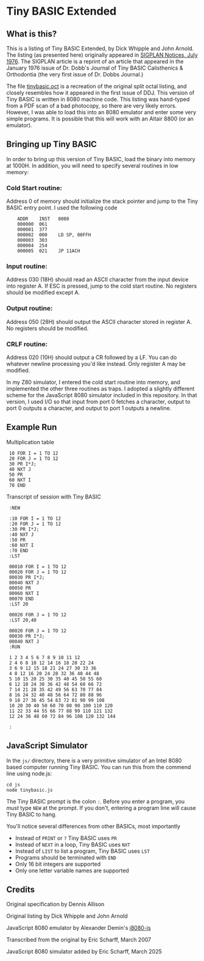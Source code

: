 # Tiny BASIC Extended

## What is this?

This is a listing of Tiny BASIC Extended, by Dick Whipple and John Arnold. The
listing (as presented here) originally appeared in
[SIGPLAN Notices, July 1976](https://doi.org/10.1145/987491.987494). The SIGPLAN
article is a reprint of an article that appeared in the January 1976 issue of
Dr. Dobb's Journal of Tiny BASIC Calisthenics & Orthodontia (the very first
issue of Dr. Dobbs Journal.)

The file [tinybasic.oct](tinybasic.oct) is a recreation of the original split
octal listing, and closely resembles how it appeared in the first issue of DDJ.
This version of Tiny BASIC is written in 8080 machine code. This listing was
hand-typed from a PDF scan of a bad photocopy, so there are very likely errors.
However, I was able to load this into an 8080 emulator and enter some very
simple programs. It is possible that this will work with an Altair 8800 (or an
emulator).

## Bringing up Tiny BASIC

In order to bring up this version of Tiny BASIC, load the binary into memory at
1000H. In addition, you will need to specify several routines in low memory:

### Cold Start routine:

Address 0 of memory should initialize the stack pointer and jump to the Tiny
BASIC entry point. I used the following code

```
    ADDR    INST   8080
    000000  061
    000001  377
    000002  000    LD SP, 00FFH
    000003  303
    000004  254
    000005  021    JP 11ACH
```

### Input routine:

Address 030 (18H) should read an ASCII character from the input device into
register A. If ESC is pressed, jump to the cold start routine. No registers
should be modified except A.

### Output routine:

Address 050 (28H) should output the ASCII character stored in register A. No
registers should be modified.

### CRLF routine:

Address 020 (10H) should output a CR followed by a LF. You can do whatever
newline processing you'd like instead. Only register A may be modified.

In my Z80 simulator, I entered the cold start routine into memory, and
implemented the other three routines as traps. I adopted a slightly different
scheme for the JavaScript 8080 simulator included in this repository. In that
version, I used I/O so that input from port 0 fetches a character, output to
port 0 outputs a character, and output to port 1 outputs a newline.

## Example Run

Multiplication table

```
 10 FOR I = 1 TO 12
 20 FOR J = 1 TO 12
 30 PR I*J;
 40 NXT J
 50 PR
 60 NXT I
 70 END
```

Transcript of session with Tiny BASIC

```
 :NEW

 :10 FOR I = 1 TO 12
 :20 FOR J = 1 TO 12
 :30 PR I*J;
 :40 NXT J
 :50 PR
 :60 NXT I
 :70 END
 :LST

 00010 FOR I = 1 TO 12
 00020 FOR J = 1 TO 12
 00030 PR I*J;
 00040 NXT J
 00050 PR
 00060 NXT I
 00070 END
 :LST 20

 00020 FOR J = 1 TO 12
 :LST 20,40

 00020 FOR J = 1 TO 12
 00030 PR I*J;
 00040 NXT J
 :RUN

 1 2 3 4 5 6 7 8 9 10 11 12
 2 4 6 8 10 12 14 16 18 20 22 24
 3 6 9 12 15 18 21 24 27 30 33 36
 4 8 12 16 20 24 28 32 36 40 44 48
 5 10 15 20 25 30 35 40 45 50 55 60
 6 12 18 24 30 36 42 48 54 60 66 72
 7 14 21 28 35 42 49 56 63 70 77 84
 8 16 24 32 40 48 56 64 72 80 88 96
 9 18 27 36 45 54 63 72 81 90 99 108
 10 20 30 40 50 60 70 80 90 100 110 120
 11 22 33 44 55 66 77 88 99 110 121 132
 12 24 36 48 60 72 84 96 108 120 132 144

 :
```

## JavaScript Simulator

In the `js/` directory, there is a very primitive simulator of an Intel 8080
based computer running Tiny BASIC. You can run this from the commend line using
node.js:

```
cd js
node tinybasic.js
```

The Tiny BASIC prompt is the colon `:`. Before you enter a program, you _must_
type `NEW` at the prompt. If you don't, entering a program line will cause Tiny
BASIC to hang.

You'll notice several differences from other BASICs, most importantly

- Instead of `PRINT` or `?` Tiny BASIC uses `PR`
- Instead of `NEXT` in a loop, Tiny BASIC uses `NXT`
- Instead of `LIST` to list a program, Tiny BASIC uses `LST`
- Programs should be terminated with `END`
- Only 16 bit integers are supported
- Only one letter variable names are supported

## Credits

Original specification by Dennis Allison

Original listing by Dick Whipple and John Arnold

JavaScript 8080 emulator by Alexander Demin's
[i8080-js](https://github.com/begoon/i8080-js)

Transcribed from the original by Eric Scharff, March 2007

JavaScript 8080 simulator added by Eric Scharff, March 2025
